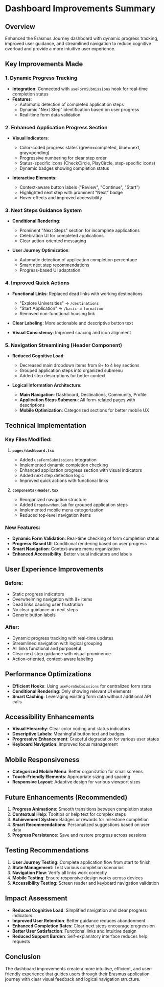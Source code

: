 # Dashboard Improvements Summary

## Overview

Enhanced the Erasmus Journey dashboard with dynamic progress tracking, improved user guidance, and streamlined navigation to reduce cognitive overload and provide a more intuitive user experience.

## Key Improvements Made

### 1. **Dynamic Progress Tracking**

- **Integration**: Connected with `useFormSubmissions` hook for real-time completion status
- **Features**:
  - Automatic detection of completed application steps
  - Dynamic "Next Step" identification based on user progress
  - Real-time form data validation

### 2. **Enhanced Application Progress Section**

- **Visual Indicators**:
  - Color-coded progress states (green=completed, blue=next, gray=pending)
  - Progressive numbering for clear step order
  - Status-specific icons (CheckCircle, PlayCircle, step-specific icons)
  - Dynamic badges showing completion status

- **Interactive Elements**:
  - Context-aware button labels ("Review", "Continue", "Start")
  - Highlighted next step with prominent "Next" badge
  - Hover effects and improved accessibility

### 3. **Next Steps Guidance System**

- **Conditional Rendering**:
  - Prominent "Next Steps" section for incomplete applications
  - Celebration UI for completed applications
  - Clear action-oriented messaging

- **User Journey Optimization**:
  - Automatic detection of application completion percentage
  - Smart next step recommendations
  - Progress-based UI adaptation

### 4. **Improved Quick Actions**

- **Functional Links**: Replaced dead links with working destinations
  - "Explore Universities" → `/destinations`
  - "Start Application" → `/basic-information`
  - Removed non-functional housing link

- **Clear Labeling**: More actionable and descriptive button text
- **Visual Consistency**: Improved spacing and icon alignment

### 5. **Navigation Streamlining** (Header Component)

- **Reduced Cognitive Load**:
  - Decreased main dropdown items from 8+ to 4 key sections
  - Grouped application steps into organized submenu
  - Added step descriptions for better context

- **Logical Information Architecture**:
  - **Main Navigation**: Dashboard, Destinations, Community, Profile
  - **Application Steps Submenu**: All form-related pages with descriptions
  - **Mobile Optimization**: Categorized sections for better mobile UX

## Technical Implementation

### Key Files Modified:

1. **`pages/dashboard.tsx`**
   - Added `useFormSubmissions` integration
   - Implemented dynamic completion checking
   - Enhanced application progress section with visual indicators
   - Added next step detection logic
   - Improved quick actions with functional links

2. **`components/Header.tsx`**
   - Reorganized navigation structure
   - Added `DropdownMenuSub` for grouped application steps
   - Implemented mobile menu categorization
   - Reduced top-level navigation items

### New Features:

- **Dynamic Form Validation**: Real-time checking of form completion status
- **Progress-Based UI**: Conditional rendering based on user progress
- **Smart Navigation**: Context-aware menu organization
- **Enhanced Accessibility**: Better visual indicators and labels

## User Experience Improvements

### Before:

- Static progress indicators
- Overwhelming navigation with 8+ items
- Dead links causing user frustration
- No clear guidance on next steps
- Generic button labels

### After:

- Dynamic progress tracking with real-time updates
- Streamlined navigation with logical grouping
- All links functional and purposeful
- Clear next step guidance with visual prominence
- Action-oriented, context-aware labeling

## Performance Optimizations

- **Efficient Hooks**: Using `useFormSubmissions` for centralized form state
- **Conditional Rendering**: Only showing relevant UI elements
- **Smart Caching**: Leveraging existing form data without additional API calls

## Accessibility Enhancements

- **Visual Hierarchy**: Clear color coding and status indicators
- **Descriptive Labels**: Meaningful button text and badges
- **Progressive Enhancement**: Graceful degradation for various user states
- **Keyboard Navigation**: Improved focus management

## Mobile Responsiveness

- **Categorized Mobile Menu**: Better organization for small screens
- **Touch-Friendly Elements**: Appropriate sizing and spacing
- **Responsive Layout**: Adaptive design for various viewport sizes

## Future Enhancements (Recommended)

1. **Progress Animations**: Smooth transitions between completion states
2. **Contextual Help**: Tooltips or help text for complex steps
3. **Achievement System**: Badges or rewards for milestone completion
4. **Smart Recommendations**: Personalized suggestions based on user data
5. **Progress Persistence**: Save and restore progress across sessions

## Testing Recommendations

1. **User Journey Testing**: Complete application flow from start to finish
2. **State Management**: Test various completion scenarios
3. **Navigation Flow**: Verify all links work correctly
4. **Mobile Testing**: Ensure responsive design works across devices
5. **Accessibility Testing**: Screen reader and keyboard navigation validation

## Impact Assessment

- **Reduced Cognitive Load**: Simplified navigation and clear progress indicators
- **Improved User Retention**: Better guidance reduces abandonment
- **Enhanced Completion Rates**: Clear next steps encourage progression
- **Better User Satisfaction**: Functional links and intuitive design
- **Reduced Support Burden**: Self-explanatory interface reduces help requests

## Conclusion

The dashboard improvements create a more intuitive, efficient, and user-friendly experience that guides users through their Erasmus application journey with clear visual feedback and logical navigation structure.
